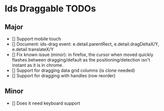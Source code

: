 # Ids Draggable TODOs

## Major

- [] Support mobile touch
- [] Document: ids-drag event: e.detail.parentRect, e.detail.dragDeltaX/Y, e.detail translateX/Y
- [] Fix known issue (minor): in firefox, the cursor when moved quickly flashes between dragging/default as the positioning/detection isn't instant as it is in chrome.
- [] Support for dragging data grid columns (is clone needed)
- [] Support for dragging with handles (row reorder)

## Minor

- [] Does it need keyboard support
